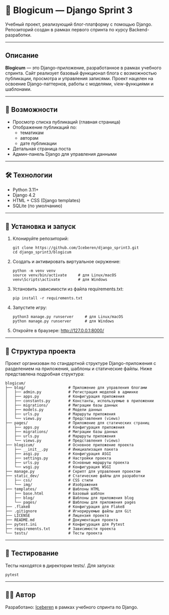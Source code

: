 # 📰 Blogicum — Django Sprint 3

Учебный проект, реализующий блог-платформу с помощью Django.  
Репозиторий создан в рамках первого спринта по курсу Backend-разработки.

---

## Описание

**Blogicum** — это Django-приложение, разработанное в рамках учебного спринта. Сайт реализует базовый функционал блога с возможностью публикации, просмотра и управления записями. Проект нацелен на освоение Django-паттернов, работы с моделями, view-функциями и шаблонами.

---

## 🚀 Возможности

- Просмотр списка публикаций (главная страница)
- Отображение публикаций по:
  - тематикам
  - авторам
  - дате публикации
- Детальная страница поста
- Админ-панель Django для управления данными

---

## 🛠 Технологии

- Python 3.11+
- Django 4.2
- HTML + CSS (Django templates)
- SQLite (по умолчанию)

---

## 🚀 Установка и запуск

1. Клонируйте репозиторий:
    ```
    git clone https://github.com/Iceberen/django_sprint3.git
    cd django_sprint3/blogicum

2. Cоздать и активировать виртуальное окружение:
    ```
    python -m venv venv
    source venv/bin/activate     # для Linux/macOS
    venv\Scripts\activate        # для Windows

3. Установить зависимости из файла requirements.txt:
    ```
    pip install -r requirements.txt

4. Запустите игру:
    ```
    python3 manage.py runserver     # для Linux/macOS
    python manage.py runserver      # для Windows

5. Откройте в браузере:
    http://127.0.0.1:8000/

---

## 📁 Структура проекта
Проект организован по стандартной структуре Django-приложения с разделением на приложения, шаблоны и статические файлы. Ниже представлена подробная структура:
```
blogicum/
├── blog/                   # Приложение для управления блогами
│   ├── admin.py            # Регистрация моделей в админке
│   ├── apps.py             # Конфигурация приложения
│   ├── constants.py        # Константы, используемые в приложении
│   ├── migrations/         # Миграции базы данных
│   ├── models.py           # Модели данных
│   ├── urls.py             # Маршруты приложения
│   └── views.py            # Представления (views)
├── pages/                  # Приложение для статических страниц
│   ├── apps.py             # Конфигурация приложения
│   ├── migrations/         # Миграции базы данных
│   ├── urls.py             # Маршруты приложения
│   └── views.py            # Представления (views)
├── blogicum/               # Основное приложение проекта
│   ├── __init__.py         # Инициализация пакета
│   ├── asgi.py             # Конфигурация ASGI
│   ├── settings.py         # Настройки проекта
│   ├── urls.py             # Основные маршруты проекта
│   └── wsgi.py             # Конфигурация WSGI
├── manage.py               # Скрипт для управления проектом
├── static_dev/             # Статические файлы для разработки
│   ├── css/                # CSS стили
│   └── img/                # Изображения
├── templates/              # Шаблоны HTML
│   ├── base.html           # Базовый шаблон
│   ├── blog/               # Шаблоны для приложения blog
│   └── pages/              # Шаблоны для приложения pages
├── .flake8                 # Конфигурация для Flake8
├── .gitignore              # Игнорируемые файлы для Git
├── LICENSE                 # Лицензия проекта
├── README.md               # Документация проекта
├── pytest.ini              # Конфигурация для Pytest
├── requirements.txt        # Зависимости проекта
└── tests/                  # Тесты проекта
```

---

## 🧪 Тестирование
Тесты находятся в директории tests/.
Для запуска:
```
pytest
```

---

## 🧑‍💻 Автор
Разработано: [Iceberen](https://github.com/Iceberen) в рамках учебного спринта по Django.